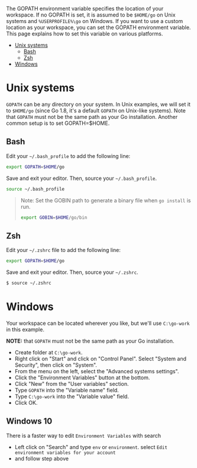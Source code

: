 The GOPATH environment variable specifies the location of your workspace. If no GOPATH is set, it is assumed to be `$HOME/go` on Unix systems and `%USERPROFILE%\go` on Windows. If you want to use a custom location as your workspace, you can set the GOPATH environment variable. This page explains how to set this variable on various platforms.


- [Unix systems](#unix-systems)
  * [Bash](#bash)
  * [Zsh](#zsh)
- [Windows](#windows)

# Unix systems

`GOPATH` can be any directory on your system. In Unix examples, we will set it to `$HOME/go` (since Go 1.8, it's a default `GOPATH` on Unix-like systems). Note that `GOPATH` must not be the same path as your Go installation. Another common setup is to set GOPATH=$HOME.

## Bash

Edit your `~/.bash_profile` to add the following line:
```bash
export GOPATH=$HOME/go
```

Save and exit your editor. Then, source your `~/.bash_profile`.
```bash
source ~/.bash_profile
```

> Note: Set the GOBIN path to generate a binary file when `go install` is run.
> ```bash
> export GOBIN=$HOME/go/bin
> ```

## Zsh

Edit your `~/.zshrc` file to add the following line:

```bash
export GOPATH=$HOME/go
```
Save and exit your editor. Then, source your `~/.zshrc`.
```bash
$ source ~/.zshrc
```

# Windows

Your workspace can be located wherever you like,
but we'll use `C:\go-work` in this example.

__NOTE:__ that `GOPATH` must not be the same path as your Go installation.

* Create folder at `C:\go-work`.
* Right click on "Start" and click on "Control Panel". Select "System and Security", then click on "System".
* From the menu on the left, select the "Advanced systems settings".
* Click the "Environment Variables" button at the bottom.
* Click "New" from the "User variables" section.
* Type `GOPATH` into the "Variable name" field.
* Type `C:\go-work` into the "Variable value" field.
* Click OK.

## Windows 10
There is a faster way to edit `Environment Variables` with search
* Left click on "Search" and type `env` or `environment`. select `Edit environment variables for your account`
* and follow step above